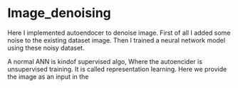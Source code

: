 # Image_denoising

Here I implemented autoendocer to denoise image. First of all I added some noise to the existing dataset image. Then I trained a neural network model using these noisy dataset.   

A normal ANN is kindof supervised algo, Where the autoencider is unsupervised training. It is called representation learning. Here we provide the image as an input in the 
